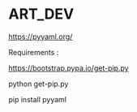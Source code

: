# ART_DEV

https://pyyaml.org/

Requirements : 

https://bootstrap.pypa.io/get-pip.py

python get-pip.py

pip install pyyaml
